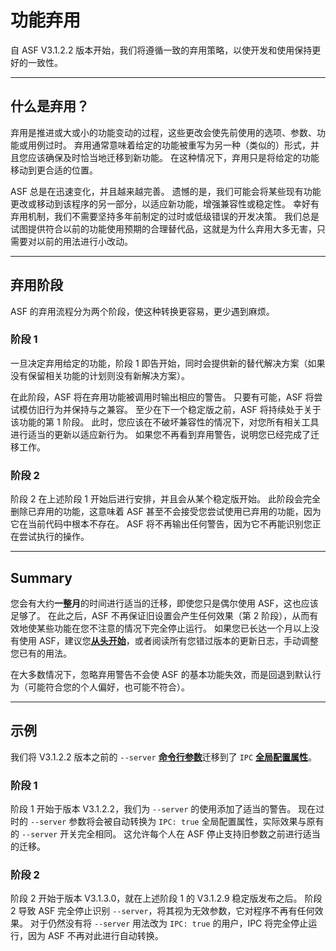 # 功能弃用

自 ASF V3.1.2.2 版本开始，我们将遵循一致的弃用策略，以使开发和使用保持更好的一致性。

---

## 什么是弃用？

弃用是推进或大或小的功能变动的过程，这些更改会使先前使用的选项、参数、功能或用例过时。 弃用通常意味着给定的功能被重写为另一种（类似的）形式，并且您应该确保及时恰当地迁移到新功能。 在这种情况下，弃用只是将给定的功能移动到更合适的位置。

ASF 总是在迅速变化，并且越来越完善。 遗憾的是，我们可能会将某些现有功能更改或移动到该程序的另一部分，以适应新功能，增强兼容性或稳定性。 幸好有弃用机制，我们不需要坚持多年前制定的过时或低级错误的开发决策。 我们总是试图提供符合以前的功能使用预期的合理替代品，这就是为什么弃用大多无害，只需要对以前的用法进行小改动。

---

## 弃用阶段

ASF 的弃用流程分为两个阶段，使这种转换更容易，更少遇到麻烦。

### 阶段 1

一旦决定弃用给定的功能，阶段 1 即告开始，同时会提供新的替代解决方案（如果没有保留相关功能的计划则没有新解决方案）。

在此阶段，ASF 将在弃用功能被调用时输出相应的警告。 只要有可能，ASF 将尝试模仿旧行为并保持与之兼容。 至少在下一个稳定版之前，ASF 将持续处于关于该功能的第 1 阶段。 此时，您应该在不破坏兼容性的情况下，对您所有相关工具进行适当的更新以适应新行为。 如果您不再看到弃用警告，说明您已经完成了迁移工作。

### 阶段 2

阶段 2 在上述阶段 1 开始后进行安排，并且会从某个稳定版开始。 此阶段会完全删除已弃用的功能，这意味着 ASF 甚至不会接受您尝试使用已弃用的功能，因为它在当前代码中根本不存在。 ASF 将不再输出任何警告，因为它不再能识别您正在尝试执行的操作。

---

## Summary

您会有大约**一整月**的时间进行适当的迁移，即使您只是偶尔使用 ASF，这也应该足够了。 在此之后，ASF 不再保证旧设置会产生任何效果（第 2 阶段），从而有效地使某些功能在您不注意的情况下完全停止运行。 如果您已长达一个月以上没有使用 ASF，建议您&#8203;**[从头开始](https://github.com/JustArchiNET/ArchiSteamFarm/wiki/Setting-up-zh-CN)**，或者阅读所有您错过版本的更新日志，手动调整您已有的用法。

在大多数情况下，忽略弃用警告不会使 ASF 的基本功能失效，而是回退到默认行为（可能符合您的个人偏好，也可能不符合）。

---

## 示例

我们将 V3.1.2.2 版本之前的 `--server` **[命令行参数](https://github.com/JustArchiNET/ArchiSteamFarm/wiki/Command-line-arguments-zh-CN)**&#8203;迁移到了 `IPC` **[全局配置属性](https://github.com/JustArchiNET/ArchiSteamFarm/wiki/Configuration-zh-CN#全局配置)**。

### 阶段 1

阶段 1 开始于版本 V3.1.2.2，我们为 `--server` 的使用添加了适当的警告。 现在过时的 `--server` 参数将会被自动转换为 `IPC: true` 全局配置属性，实际效果与原有的 `--server` 开关完全相同。 这允许每个人在 ASF 停止支持旧参数之前进行适当的迁移。

### 阶段 2

阶段 2 开始于版本 V3.1.3.0，就在上述阶段 1 的 V3.1.2.9 稳定版发布之后。 阶段 2 导致 ASF 完全停止识别 `--server`，将其视为无效参数，它对程序不再有任何效果。 对于仍然没有将 `--server` 用法改为 `IPC: true` 的用户，IPC 将完全停止运行，因为 ASF 不再对此进行自动转换。